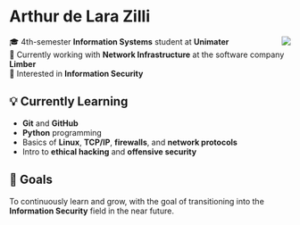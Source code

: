 # Arthur de Lara Zilli

<img align= 'right' src="https://media4.giphy.com/media/v1.Y2lkPTc5MGI3NjExOTU2OHg0MjgyeXB5Y2xwdXV3djhoZDlkNzZzeXZuZm5rY295NjRtaiZlcD12MV9pbnRlcm5hbF9naWZfYnlfaWQmY3Q9Zw/xClR7LXq7JF5u/giphy.gif"
widht="230">

🎓 4th-semester **Information Systems** student at **Unimater**  
💼 Currently working with **Network Infrastructure** at the software company **Limber**  
🔐 Interested in **Information Security**

## 💡 Currently Learning

- **Git** and **GitHub**
- **Python** programming
- Basics of **Linux**, **TCP/IP**, **firewalls**, and **network protocols**
- Intro to **ethical hacking** and **offensive security**

## 🚀 Goals

To continuously learn and grow, with the goal of transitioning into the **Information Security** field in the near future.
